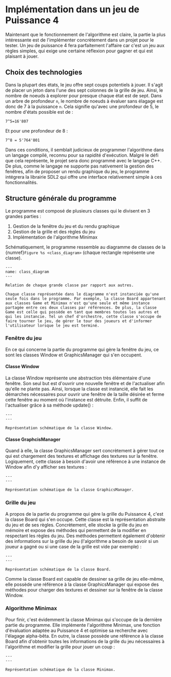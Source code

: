 # Implémentation dans un jeu de Puissance 4

Maintenant que le fonctionnement de l'algorithme est claire, la partie la plus intéressante est de l'implémenter concrètement dans un projet pour le tester. Un jeu de puissance 4 fera parfaitement l'affaire car c'est un jeu aux règles simples, qui exige une certaine réflexion pour gagner et qui est plaisant à jouer.

## Choix des technologies

Dans la plupart des états, le jeu offre sept coups potentiels à jouer. Il s'agit de placer un jeton dans l'une des sept colonnes de la grille de jeu. Ainsi, le nombre de noeuds à explorer pour presque chaque état est de sept. Dans un arbre de profondeur `n`, le nombre de noeuds à évaluer sans élagage est donc de 7 à la puissance `n`. Cela signifie qu'avec une profondeur de 5, le nombre d'états possible est de :

```{math}
7^5=16'807
```
Et pour une profondeur de 8 :

```{math}
7^8 = 5'764'801
```

Dans ces conditions, il semblait judicieux de programmer l'algorithme dans un langage compilé, reconnu pour sa rapidité d'exécution. Malgré le défi que cela représente, le projet sera donc programmé avec le langage C++. De plus, comme le langage ne supporte pas nativement la gestion des fenêtres, afin de proposer un rendu graphique du jeu, le programme intégrera la librairie SDL2 qui offre une interface relativement simple à ces fonctionnalités.

## Structure générale du programme

Le programme est composé de plusieurs classes qui le divisent en 3 grandes parties :

1) Gestion de la fenêtre du jeu et du rendu graphique
2) Gestion de la grille et des règles du jeu
3) Implémentation de l'algorithme Minimax

Schématiquement, le programme ressemble au diagramme de classes de la {numref}`Figure %s <class_diagram>` (chaque rectangle représente une classe).

```{figure} images/class_diagram.png
---
name: class_diagram
---

Relation de chaque grande classe par rapport aux autres.
```

```{note}
Chaque classe représentée dans le diagramme n'est instanciée qu'une seule fois dans le programme. Par exemple, la classe Board appartenant aux classes Game et Minimax n'est qu'une seule et même instance partagée entre ces deux classes par références. De plus, la classe Game est celle qui possède en tant que membres toutes les autres et qui les instancie. Tel un chef d'orchestre, cette classe s'occupe de faire tourner le jeu, de gérer le tour des joueurs et d'informer l'utilisateur lorsque le jeu est terminé.
```

### Fenêtre du jeu

En ce qui concerne la partie du programme qui gère la fenêtre du jeu, ce sont les classes Window et GraphicsManager qui s'en occupent.

#### Classe Window

La classe Window représente une abstraction très élémentaire d'une fenêtre. Son seul but est d'ouvrir une nouvelle fenêtre et de l'actualiser afin qu'elle ne plante pas. Ainsi, lorsque la classe est instancié, elle fait les démarches nécessaires pour ouvrir une fenêtre de la taille désirée et ferme cette fenêtre au moment où l'instance est détruite. Enfin, il suffit de l'actualiser grâce à sa méthode update() :

```{figure} images/window_class.png
---
---

Représentation schématique de la classe Window.
```

#### Classe GraphcisManager

Quand à elle, la classe GraphicsManager sert concrètement à gérer tout ce qui est chargement des textures et affichage des textures sur la fenêtre. Logiquement, cette classe à besoin d'avoir une référence à une instance de Window afin d'y afficher ses textures :

```{figure} images/graphics_manager_class.png
---
---

Représentation schématique de la classe GraphicsManager.
```

### Grille du jeu

A propos de la partie du programme qui gère la grille du Puissance 4, c'est la classe Board qui s'en occupe. Cette classe est la représentation abstraite du jeu et de ses règles. Concrètement, elle stocke la grille du jeu en mémoire et expose des méthodes qui permettent de la modifier en respectant les règles du jeu. Des méthodes permettent également d'obtenir des informations sur la grille du jeu (l'algorithme a besoin de savoir si un joueur a gagné ou si une case de la grille est vide par exemple) :

```{figure} images/board_class.png
---
---

Représentation schématique de la classe Board.
```

Comme la classe Board est capable de dessiner sa grille de jeu elle-même, elle possède une référence à la classe GraphicsManager qui expose des méthodes pour charger des textures et dessiner sur la fenêtre de la classe Window.

### Algorithme Minimax

Pour finir, c'est évidemment la classe Minimax qui s'occupe de la dernière partie du programme. Elle implémente l'algorithme Minimax, une fonction d'évaluation adaptée au Puissance 4 et optimise sa recherche avec l'élagage alpha-bêta. En outre, la classe possède une référence à la classe Board afin d'obtenir toutes les informations de la grille du jeu nécessaires à l'algorithme et modifier la grille pour jouer un coup :

```{figure} images/minimax_class.png
---
---

Représentation schématique de la classe Minimax.
```